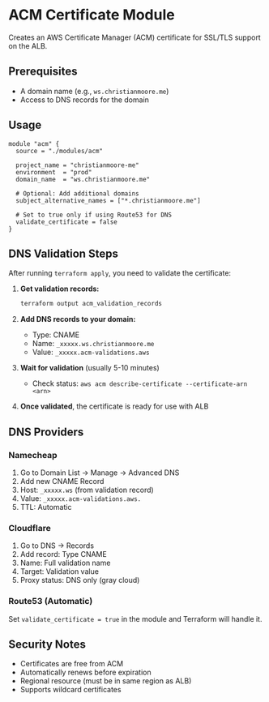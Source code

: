 # ACM Certificate Module

Creates an AWS Certificate Manager (ACM) certificate for SSL/TLS support on the ALB.

## Prerequisites

- A domain name (e.g., `ws.christianmoore.me`)
- Access to DNS records for the domain

## Usage

```hcl
module "acm" {
  source = "./modules/acm"

  project_name = "christianmoore-me"
  environment  = "prod"
  domain_name  = "ws.christianmoore.me"

  # Optional: Add additional domains
  subject_alternative_names = ["*.christianmoore.me"]

  # Set to true only if using Route53 for DNS
  validate_certificate = false
}
```

## DNS Validation Steps

After running `terraform apply`, you need to validate the certificate:

1. **Get validation records:**
   ```bash
   terraform output acm_validation_records
   ```

2. **Add DNS records to your domain:**
   - Type: CNAME
   - Name: `_xxxxx.ws.christianmoore.me`
   - Value: `_xxxxx.acm-validations.aws`

3. **Wait for validation** (usually 5-10 minutes)
   - Check status: `aws acm describe-certificate --certificate-arn <arn>`

4. **Once validated**, the certificate is ready for use with ALB

## DNS Providers

### Namecheap
1. Go to Domain List → Manage → Advanced DNS
2. Add new CNAME Record
3. Host: `_xxxxx.ws` (from validation record)
4. Value: `_xxxxx.acm-validations.aws.`
5. TTL: Automatic

### Cloudflare
1. Go to DNS → Records
2. Add record: Type CNAME
3. Name: Full validation name
4. Target: Validation value
5. Proxy status: DNS only (gray cloud)

### Route53 (Automatic)
Set `validate_certificate = true` in the module and Terraform will handle it.

## Security Notes

- Certificates are free from ACM
- Automatically renews before expiration
- Regional resource (must be in same region as ALB)
- Supports wildcard certificates
